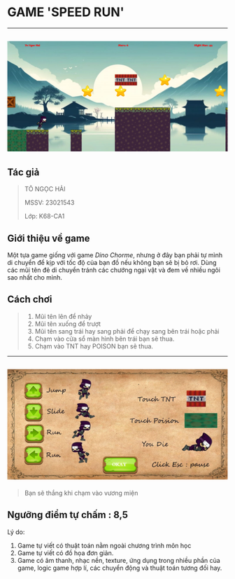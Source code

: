 # GAME 'SPEED RUN'
---
![](demo.png)
---
## Tác giả
> TÔ NGỌC HẢI
> 
> MSSV: 23021543
> 
> Lớp: K68-CA1

## Giới thiệu về game
Một tựa game giống với game *_Dino Chorme_*, nhưng ở đây bạn phải tự mình di chuyển
để kịp với tốc độ của bạn đồ nếu không bạn sẽ bị bỏ rơi. Dùng các mũi tên đẻ di 
chuyển tránh các chướng ngại vật và đem về nhiều ngôi sao nhất cho mình.

## Cách chơi
>1. Mũi tên lên để nhảy
>2. Mũi tên xuống để trượt
>3. Mũi tên sang trái hay sang phải để chạy sang bên trái hoặc phải
>4. Chạm vào cửa sổ màn hình bên trái bạn sẽ thua.
>5. Chạm vào TNT hay POISON bạn sẽ thua.
---

![](rule.png)
---
> Bạn sẽ thắng khi chạm vào vương miện
 ## Ngưỡng điểm tự chấm : 8,5
 Lý do:
 1. Game tự viết có thuật toán nằm ngoài chương trình môn học 
 2. Game tự viết có đồ họa đơn giản. 
 3. Game có âm thanh, nhạc nền, texture, ứng dụng trong nhiều phần của game,
logic game hợp lí, các chuyển động và thuật toán tương đối hay.




